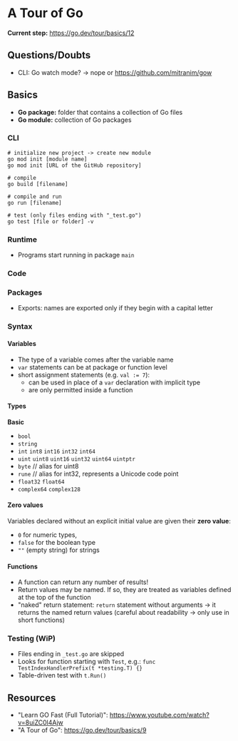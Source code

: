 # A Tour of Go

**Current step:** https://go.dev/tour/basics/12

## Questions/Doubts

- CLI: Go watch mode? -> nope or https://github.com/mitranim/gow

## Basics

- **Go package:** folder that contains a collection of Go files
- **Go module:** collection of Go packages

### CLI

```shell
# initialize new project -> create new module
go mod init [module name]
go mod init [URL of the GitHub repository]

# compile
go build [filename]

# compile and run
go run [filename]

# test (only files ending with "_test.go")
go test [file or folder] -v
```

### Runtime

- Programs start running in package `main`

### Code

### Packages

- Exports: names are exported only if they begin with a capital letter

### Syntax

#### Variables

- The type of a variable comes after the variable name
- `var` statements can be at package or function level
- short assignment statements (e.g. `val := 7`):
  - can be used in place of a `var` declaration with implicit type
  - are only permitted inside a function

#### Types

**Basic**

- `bool`
- `string`
- `int` `int8` `int16` `int32` `int64`
- `uint` `uint8` `uint16` `uint32` `uint64` `uintptr`
- `byte` // alias for uint8
- `rune` // alias for int32, represents a Unicode code point
- `float32` `float64`
- `complex64` `complex128`

#### Zero values

Variables declared without an explicit initial value are given their **zero value**:

- `0` for numeric types,
- `false` for the boolean type
- `""` (empty string) for strings

#### Functions

- A function can return any number of results!
- Return values may be named. If so, they are treated as variables defined at the top of the function
- "naked" return statement: `return` statement without arguments -> it returns the named return values (careful about readability -> only use in short functions)

### Testing (WiP)

- Files ending in `_test.go` are skipped
- Looks for function starting with `Test`, e.g.: `func TestIndexHandlerPrefix(t *testing.T) {}`
- Table-driven test with `t.Run()`

## Resources

- "Learn GO Fast (Full Tutorial)": https://www.youtube.com/watch?v=8uiZC0l4Ajw
- "A Tour of Go": https://go.dev/tour/basics/9
